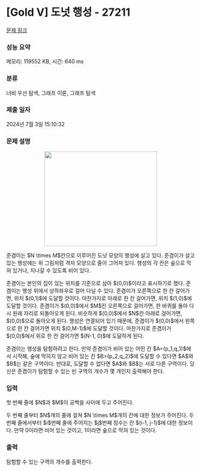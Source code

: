 # [Gold V] 도넛 행성 - 27211 

[문제 링크](https://www.acmicpc.net/problem/27211) 

### 성능 요약

메모리: 119552 KB, 시간: 640 ms

### 분류

너비 우선 탐색, 그래프 이론, 그래프 탐색

### 제출 일자

2024년 7월 3일 15:10:32

### 문제 설명

<p style="text-align: center;"><img alt="" src="" style="height: 252px; width: 300px;"></p>

<p>준겸이는 $N \times M$칸으로 이루어진 도넛 모양의 행성에 살고 있다. 준겸이가 살고 있는 행성에는 위 그림처럼 격자 모양으로 줄이 그어져 있다. 행성의 각 칸은 숲으로 막혀 있거나, 지나갈 수 있도록 비어 있다. </p>

<p>준겸이는 본인의 집이 있는 위치를 기준으로 삼아 $(0,0)$이라고 표시하기로 했다. 준겸이는 행성 위에서 상하좌우로 걸어 다닐 수 있다. 준겸이가 오른쪽으로 한 칸 걸어가면, 위치 $(0,1)$에 도달할 것이다. 마찬가지로 아래로 한 칸 걸어가면, 위치 $(1,0)$에 도달할 것이다. 준겸이가 $(0,0)$에서 $M$칸 오른쪽으로 걸어가면, 한 바퀴를 돌아 다시 원래 자리로 되돌아오게 된다. 비슷하게 $(0,0)$에서 $N$칸 아래로 걸어가면, $(0,0)$으로 돌아오게 된다. 행성은 연결되어 있기 때문에, 준겸이가 $(0,0)$에서 왼쪽으로 한 칸 걸어가면 위치 $(0,M-1)$에 도달할 것이다. 마찬가지로 준겸이가 $(0,0)$에서 위로 한 칸 걸어가면 $(N-1, 0)$에 도달하게 된다.</p>

<p>준겸이는 행성을 탐험하려고 한다. 만약 준겸이가 비어 있는 어떤 칸 $A=(p_1,q_1)$에서 시작해, 숲에 막히지 않고 비어 있는 칸 $B=(p_2,q_2)$에 도달할 수 있다면 $A$와 $B$는 같은 구역이다. 반대로, 도달할 수 없다면 $A$와 $B$는 서로 다른 구역이다. 당신은 준겸이가 탐험할 수 있는 빈 구역의 개수가 몇 개인지 출력해야 한다.</p>

### 입력 

 <p>첫 번째 줄에 $N$과 $M$이 공백을 사이에 두고 주어진다.</p>

<p>두 번째 줄부터 $N$개의 줄에 걸쳐 $N \times M$개의 칸에 대한 정보가 주어진다. 두 번째 줄에서부터 $i$번째 줄에 주어지는 $j$번째 정수는 칸 $(i-1, j-1)$에 대한 정보이다. 만약 0이라면 비어 있는 것이고, 1이라면 숲으로 막혀 있는 것이다. </p>

### 출력 

 <p>탐험할 수 있는 구역의 개수를 출력한다. </p>


